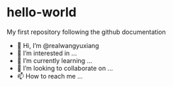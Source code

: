 # hello-world
My first repository following the github documentation

- 👋 Hi, I’m @realwangyuxiang
- 👀 I’m interested in ...
- 🌱 I’m currently learning ...
- 💞️ I’m looking to collaborate on ...
- 📫 How to reach me ...
